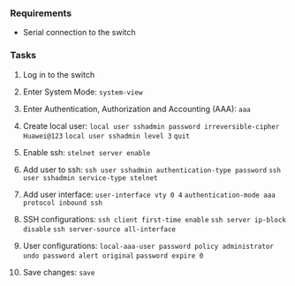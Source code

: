 ### **Requirements**
- Serial connection to the switch

### **Tasks**
1. Log in to the switch

2.  Enter System Mode:
	`system-view`

3. Enter Authentication, Authorization and Accounting (AAA):
	`aaa`

4. Create local user:
	`local user sshadmin password irreversible-cipher Huawei@123`
	`local user sshadmin level 3`
	`quit`

5. Enable ssh:
	`stelnet server enable`

6. Add user to ssh:
	`ssh user sshadmin authentication-type password`
	`ssh user sshadmin service-type stelnet`

7. Add user interface:
	`user-interface vty 0 4`
	`authentication-mode aaa`
	`protocol inbound ssh`

8. SSH configurations:
	`ssh client first-time enable`
	`ssh server ip-block disable`
	`ssh server-source all-interface`

9. User configurations:
	`local-aaa-user password policy administrator`
	`undo password alert original`
	`password expire 0`

10. Save changes:
	`save`